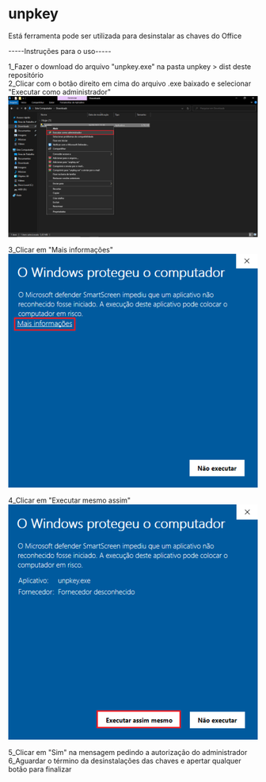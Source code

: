 # unpkey

Está ferramenta pode ser utilizada para desinstalar as chaves do Office

-----Instruções para o uso-----  
  
1_Fazer o download do arquivo "unpkey.exe" na pasta unpkey > dist deste repositório  
2_Clicar com o botão direito em cima do arquivo .exe baixado e selecionar "Executar como administrador"  
![Executar como admin](prints/img3.png)  
  
3_Clicar em "Mais informações"  
![Mais informações](prints/img1.PNG)  
  
4_Clicar em "Executar mesmo assim"  
![Executar mesmo assim](prints/img2.PNG)  
  
5_Clicar em "Sim" na mensagem pedindo a autorização do administrador  
6_Aguardar o término da desinstalações das chaves e apertar qualquer botão para finalizar
